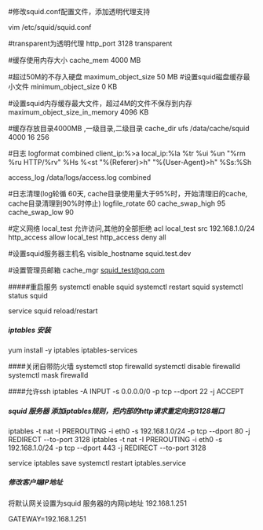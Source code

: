 #修改squid.conf配置文件，添加透明代理支持

vim /etc/squid/squid.conf

#transparent为透明代理
http_port 3128 transparent 

#缓存使用内存大小
cache_mem 4000 MB

#超过50M的不存入硬盘
maximum_object_size 50 MB
#设置squid磁盘缓存最小文件
minimum_object_size 0 KB

#设置squid内存缓存最大文件，超过4M的文件不保存到内存
maximum_object_size_in_memory 4096 KB

#缓存存放目录4000MB ,一级目录,二级目录 
cache_dir ufs /data/cache/squid 4000 16 256

#日志
logformat combined client_ip:%>a local_ip:%la %tr %ui %un "%rm %ru HTTP/%rv" %Hs %<st "%{Referer}>h" "%{User-Agent}>h" %Ss:%Sh

access_log /data/logs/access.log combined

#日志清理(log轮循 60天, cache目录使用量大于95%时，开始清理旧的cache, cache目录清理到90%时停止)
logfile_rotate 60
cache_swap_high 95
cache_swap_low 90

#定义网络 local_test 允许访问,其他的全部拒绝
acl local_test src 192.168.1.0/24 
http_access allow local_test 
http_access deny all

#设置squid服务器主机名
visible_hostname squid.test.dev 

#设置管理员邮箱
cache_mgr squid_test@qq.com



#####重启服务
systemctl enable squid
systemctl restart squid
systemctl status squid

service squid reload/restart

 
##### iptables 安装
yum install -y iptables iptables-services 

####关闭自带防火墙
systemctl stop firewalld
systemctl disable firewalld
systemctl mask firewalld


####允许ssh
iptables -A INPUT -s 0.0.0.0/0 -p tcp --dport 22 -j ACCEPT



##### squid 服务器 添加iptables规则，把内部的http请求重定向到3128端口
iptables -t nat -I PREROUTING -i eth0 -s 192.168.1.0/24 -p tcp --dport 80 -j REDIRECT --to-port 3128
iptables -t nat -I PREROUTING -i eth0 -s 192.168.1.0/24 -p tcp --dport 443 -j REDIRECT --to-port 3128


service iptables save
systemctl restart iptables.service

##### 修改客户端IP地址
将默认网关设置为squid 服务器的内网ip地址 192.168.1.251

GATEWAY=192.168.1.251